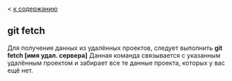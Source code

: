 < [к содержанию](./readme.md)

## git fetch

Для получения данных из удалённых проектов, следует выполнить **git fetch [имя удал. сервера]**
Данная команда связывается с указанным удалённым проектом и забирает все те данные проекта, которых у вас ещё нет.
 
